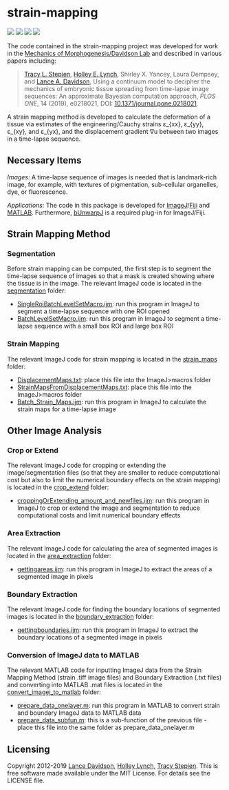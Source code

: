 # strain-mapping

<a href="https://github.com/tstepien/strain-mapping/"><img src="https://img.shields.io/badge/GitHub-tstepien%2Fstrain--mapping-blue.svg" /></a> <a href="https://doi.org/10.1371/journal.pone.0218021"><img src="https://img.shields.io/badge/doi-10.1371%2Fjournal.pone.0218021-orange.svg" /></a> <a href="https://doi.org/10.1101/460774"><img src="https://img.shields.io/badge/bioRxiv-460774-orange.svg" /></a> <a href="LICENSE"><img src="https://img.shields.io/badge/license-MIT-blue.svg" /></a>

The code contained in the strain-mapping project was developed for work in the [Mechanics of Morphogenesis/Davidson Lab](http://mechmorpho.org/) and described in various papers including:
><a href="http://github.com/tstepien/">Tracy L. Stepien</a>, [Holley E. Lynch](https://www.stetson.edu/other/faculty/holley-lynch.php), Shirley X. Yancey, Laura Dempsey, and [Lance A. Davidson](http://mechmorpho.org/), Using a continuum model to decipher the mechanics of embryonic tissue spreading from time-lapse image sequences: An approximate Bayesian computation approach, *PLOS ONE*, 14 (2019), e0218021, DOI: [10.1371/journal.pone.0218021](https://doi.org/10.1371/journal.pone.0218021).

A strain mapping method is developed to calculate the deformation of a tissue via estimates of the engineering/Cauchy strains ε_{xx}, ε_{yy}, ε_{xy}, and ε_{yx}, and the displacement gradient ∇u between two images in a time-lapse sequence.

## Necessary Items

*Images:* A time-lapse sequence of images is needed that is landmark-rich image, for example, with textures of pigmentation, sub-cellular organelles, dye, or fluorescence.

*Applications:* The code in this package is developed for [ImageJ](https://imagej.nih.gov/ij/)/[Fiji](https://fiji.sc/) and [MATLAB](https://www.mathworks.com/products/matlab.html). Furthermore, [bUnwarpJ](https://imagej.net/BUnwarpJ) is a required plug-in for ImageJ/Fiji.

## Strain Mapping Method

### Segmentation

Before strain mapping can be computed, the first step is to segment the time-lapse sequence of images so that a mask is created showing where the tissue is in the image. The relevant ImageJ code is located in the [segmentation](segmentation/) folder:

+ [SingleRoiBatchLevelSetMacro.ijm](segmentation/SingleRoiBatchLevelSetMacro.ijm): run this program in ImageJ to segment a time-lapse sequence with one ROI opened
+ [BatchLevelSetMacro.ijm](segmentation/BatchLevelSetMacro.ijm): run this program in ImageJ to segment a time-lapse sequence with a small box ROI and large box ROI

### Strain Mapping

The relevant ImageJ code for strain mapping is located in the [strain_maps](strain_maps/) folder:

+ [DisplacementMaps.txt](strain_maps/DisplacementMaps.txt): place this file into the ImageJ>macros folder
+ [StrainMapsFromDisplacementMaps.txt](strain_maps/StrainMapsFromDisplacementMaps.txt): place this file into the ImageJ>macros folder
+ [Batch_Strain_Maps.ijm](strain_maps/Batch_Strain_Maps.ijm): run this program in ImageJ to calculate the strain maps for a time-lapse image

## Other Image Analysis

### Crop or Extend

The relevant ImageJ code for cropping or extending the image/segmentation files (so that they are smaller to reduce computational cost but also to limit the numerical boundary effects on the strain mapping) is located in the [crop_extend](crop_extend/) folder:

+ [croppingOrExtending_amount_and_newfiles.ijm](crop_extend/croppingOrExtending_amount_and_newfiles.ijm): run this program in ImageJ to crop or extend the image and segmentation to reduce computational costs and limit numerical boundary effects

### Area Extraction

The relevant ImageJ code for calculating the area of segmented images is located in the [area_extraction](area_extraction/) folder:

+ [gettingareas.ijm](area_extraction/gettingareas.ijm): run this program in ImageJ to extract the areas of a segmented image in pixels

### Boundary Extraction

The relevant ImageJ code for finding the boundary locations of segmented images is located in the [boundary_extraction](boundary_extraction/) folder:

+ [gettingboundaries.ijm](boundary_extraction/gettingboudaries.ijm): run this program in ImageJ to extract the boundary locations of a segmented image in pixels

### Conversion of ImageJ data to MATLAB

The relevant MATLAB code for inputting ImageJ data from the Strain Mapping Method (strain .tiff image files) and Boundary Extraction (.txt files) and converting into MATLAB .mat files is located in the [convert_imagej_to_matlab](convert_imagej_to_matlab/) folder:

+ [prepare_data_onelayer.m](convert_imagej_to_matlab/prepare_data_onelayer.m): run this program in MATLAB to convert strain and boundary ImageJ data to MATLAB data
+ [prepare_data_subfun.m](convert_imagej_to_matlab/prepare_data_subfun.m): this is a sub-function of the previous file - place this file into the same folder as prepare_data_onelayer.m


## Licensing
Copyright 2012-2019 [Lance Davidson](http://mechmorpho.org/), [Holley Lynch](https://www.stetson.edu/other/faculty/holley-lynch.php), [Tracy Stepien](http://github.com/tstepien/).  This is free software made available under the MIT License. For details see the LICENSE file.
